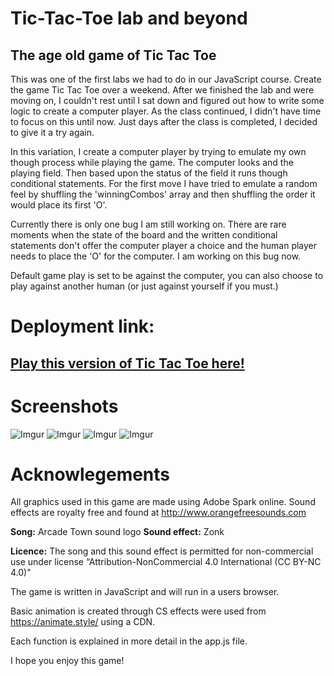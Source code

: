 # Tic-Tac-Toe lab and beyond

## The age old game of Tic Tac Toe

This was one of the first labs we had to do in our JavaScript course. Create the game Tic Tac Toe over a weekend. After we finished the lab and were moving on, I couldn't rest until I sat down and figured out how to write some logic to create a computer player. As the class continued, I didn't have time to focus on this until now. Just days after the class is completed, I decided to give it a try again. 

In this variation, I create a computer player by trying to emulate my own though process while playing the game. The computer looks and the playing field. Then based upon the status of the field it runs though conditional statements. For the first move I have tried to emulate a random feel by shuffling the 'winningCombos' array and then shuffling the order it would place its first 'O'. 

Currently there is only one bug I am still working on. There are rare moments when the state of the board and the written conditional statements don't offer the computer player a choice and the human player needs to place the 'O' for the computer. I am working on this bug now. 

Default game play is set to be against the computer, you can also choose to play against another human (or just against yourself if you must.)

# Deployment link:

## [Play this version of Tic Tac Toe here!](https://tictactoe-namenottaken.netlify.app/)

# Screenshots

![Imgur](https://i.imgur.com/10KjsxRl.png)
![Imgur](https://i.imgur.com/TBgRhcgl.png)
![Imgur](https://i.imgur.com/5VC7Mwxl.png)
![Imgur](https://i.imgur.com/50FFFXsl.png)


# Acknowlegements
All graphics used in this game are made using Adobe Spark online.
Sound effects are royalty free and found at http://www.orangefreesounds.com 

<b>Song:</b> Arcade Town sound logo
<b>Sound effect:</b> Zonk

<b>Licence:</b> The song and this sound effect is permitted for non-commercial use under license “Attribution-NonCommercial 4.0 International (CC BY-NC 4.0)"

The game is written in JavaScript and will run in a users browser. 

Basic animation is created through CS effects were used from https://animate.style/ using a CDN.

Each function is explained in more detail in the app.js file. 

I hope you enjoy this game!
